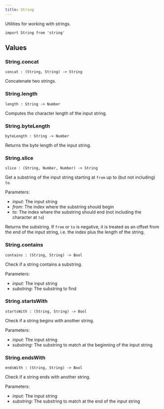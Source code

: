 ```yaml
---
title: String
---
```


Utilities for working with strings.

```grain
import String from 'string'
```

## Values

### String.**concat**

```grain
concat : (String, String) -> String
```

Concatenate two strings.

### String.**length**

```grain
length : String -> Number
```

Computes the character length of the input string.

### String.**byteLength**

```grain
byteLength : String -> Number
```

Returns the byte length of the input string.

### String.**slice**

```grain
slice : (String, Number, Number) -> String
```

Get a substring of the input string starting at `from` up to (but not including) `to`.

Parameters:

- *input:* The input string
- *from:* The index where the substring should begin
- *to:* The index where the substring should end (not including the character at `to`)

Returns the substring. If `from` or `to` is negative, it is treated as an offset from the end of the input string, i.e. the index plus the length of the string.

### String.**contains**

```grain
contains : (String, String) -> Bool
```

Check if a string contains a substring.

Parameters:

- *input:* The input string
- *substring:* The substring to find

### String.**startsWith**

```grain
startsWith : (String, String) -> Bool
```

Check if a string begins with another string.

Parameters:

- *input:* The input string
- *substring:* The substring to match at the beginning of the input string

### String.**endsWith**

```grain
endsWith : (String, String) -> Bool
```

Check if a string ends with another string.

Parameters:

- *input:* The input string
- *substring:* The substring to match at the end of the input string
